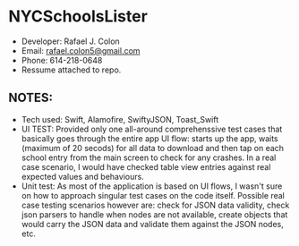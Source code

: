 # NYCSchoolsLister
* Developer: Rafael J. Colon
* Email: rafael.colon5@gmail.com
* Phone: 614-218-0648
* Ressume attached to repo.

## NOTES:
 * Tech used: Swift, Alamofire, SwiftyJSON, Toast_Swift
 * UI TEST: Provided only one all-around comprehenssive test cases that basically goes through the entire app UI flow: starts up the app, waits (maximum of 20 secods) for all data to download and then tap on each school entry from the main screen to check for any crashes.  In a real case scenario, I would have checked table view entries against real expected values and behaviours. 
 * Unit test: As most of the application is based on UI flows, I wasn't sure on how to approach singular test cases on the code itself.  Possible real case testing scenarios however are: check for JSON data validity, check json parsers to handle when nodes are not available, create objects that would carry the JSON data and validate them against the JSON nodes, etc.
